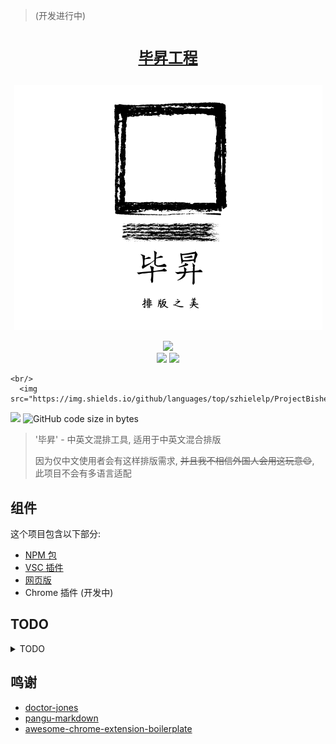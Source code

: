 > (开发进行中)

<h1 align="center">
  <a href="https://github.com/szhielelp/ProjectBisheng">

    毕昇工程

  </a>

</h1>

<div align=center><img src="./assets/logo.png"/></div>

<p align="center">
  <img src="https://img.shields.io/npm/v/bisheng-formatter-core"/>

  <br/>
  <img src="https://img.shields.io/badge/link-996.icu-red.svg"/>
  <img src="https://img.shields.io/badge/license-Anti%20996-blue.svg"/>

    <br/>
      <img src="https://img.shields.io/github/languages/top/szhielelp/ProjectBisheng"/>

  <img src="https://img.shields.io/badge/License-MIT-orange"/>
<img alt="GitHub code size in bytes" src="https://img.shields.io/github/languages/code-size/szhielelp/ProjectBisheng">
</p>

> '毕昇' - 中英文混排工具, 适用于中英文混合排版
>  
> 因为仅中文使用者会有这样排版需求, ~~并且我不相信外国人会用这玩意😄~~, 此项目不会有多语言适配

## 组件

这个项目包含以下部分:

* [NPM 包](https://github.com/szhielelp/ProjectBisheng/tree/main/core)
* [VSC 插件](https://github.com/szhielelp/ProjectBisheng/tree/main/vscode-extension)
* [网页版](https://project-bisheng.vercel.app/)
* Chrome 插件 (开发中)

## TODO

<details>
<summary>TODO</summary>

* [ ] Main Readme
* [x] .gitignore
* [x] Logo
* [ ] Option Page
* [x] 核心功能
  + [x] 繁体支持
  + [x] 符号与英文之间添加空格 (可选)
  + [ ] 支持英文符号替换后添加更多空格
* [x] NPM
  + [x] NPM Release
  + [ ] NPM Release Ignore
* [ ] VSC Extension
  + [x] Release VSC Market
  + [x] Ext Icon
  + [x] Hotkey
    - [ ] ~~Format on save~~
  + [x] Options
  + [x] Format Selected
  + [ ] Mac Compatibile
* [ ] Web Version 
  + [ ] ~~Format on save~~
  + [ ] Options
* [ ] Chrome Extension
  + [x] Format on tab open
  + [x] Core Feature
  + [x] Configuration
    - [x] Sync Config
    - [x] Optional `font-family`
  + [ ] Logo
  + [x] Activate on load
  + [ ] Whitelist & Black List
  + [ ] Version Desc
  + [x] ReadMe
  + [ ] Release
    - [ ] Build Alpha
    - [ ] Release to Google

</details>

## 鸣谢

* [doctor-jones](https://github.com/Leopoldthecoder/doctor-jones)
* [pangu-markdown](https://github.com/xlthu/pangu-markdown)
* [awesome-chrome-extension-boilerplate](https://github.com/tjx666/awesome-chrome-extension-boilerplate)
